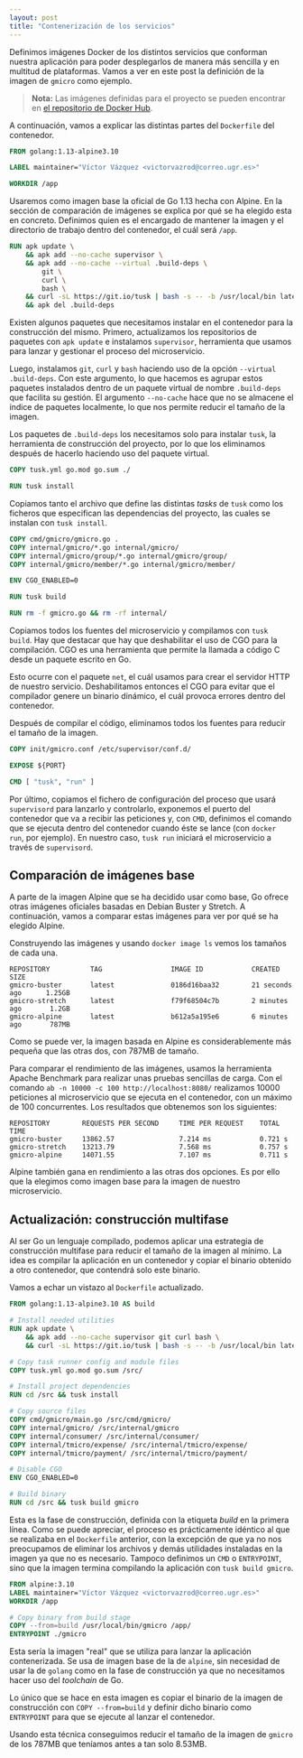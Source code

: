 ```yaml
---
layout: post
title: "Contenerización de los servicios"
---
```


Definimos imágenes Docker de los distintos servicios que conforman nuestra aplicación para poder desplegarlos de manera más sencilla y en multitud de plataformas. Vamos a ver en este post la definición de la imagen de `gmicro` como ejemplo.

> __Nota:__ Las imágenes definidas para el proyecto se pueden encontrar en [el repositorio de Docker Hub](https://hub.docker.com/r/varrrro/pay-up).

A continuación, vamos a explicar las distintas partes del `Dockerfile` del contenedor.

```dockerfile
FROM golang:1.13-alpine3.10

LABEL maintainer="Víctor Vázquez <victorvazrod@correo.ugr.es>"

WORKDIR /app
```

Usaremos como imagen base la oficial de Go 1.13 hecha con Alpine. En la sección de comparación de imágenes se explica por qué se ha elegido esta en concreto. Definimos quien es el encargado de mantener la imagen y el directorio de trabajo dentro del contenedor, el cuál será `/app`.

```dockerfile
RUN apk update \
    && apk add --no-cache supervisor \
    && apk add --no-cache --virtual .build-deps \
        git \
        curl \
        bash \
    && curl -sL https://git.io/tusk | bash -s -- -b /usr/local/bin latest \
    && apk del .build-deps
```

Existen algunos paquetes que necesitamos instalar en el contenedor para la construcción del mismo. Primero, actualizamos los repositorios de paquetes con `apk update` e instalamos `supervisor`, herramienta que usamos para lanzar y gestionar el proceso del microservicio.

Luego, instalamos `git`, `curl` y `bash` haciendo uso de la opción `--virtual .build-deps`. Con este argumento, lo que hacemos es agrupar estos paquetes instalados dentro de un paquete virtual de nombre `.build-deps` que facilita su gestión. El argumento `--no-cache` hace que no se almacene el índice de paquetes localmente, lo que nos permite reducir el tamaño de la imagen.

Los paquetes de `.build-deps` los necesitamos solo para instalar `tusk`, la herramienta de construcción del proyecto, por lo que los eliminamos después de hacerlo haciendo uso del paquete virtual.

```dockerfile
COPY tusk.yml go.mod go.sum ./

RUN tusk install
```

Copiamos tanto el archivo que define las distintas _tasks_ de `tusk` como los ficheros que especifican las dependencias del proyecto, las cuales se instalan con `tusk install`.

```dockerfile
COPY cmd/gmicro/gmicro.go .
COPY internal/gmicro/*.go internal/gmicro/
COPY internal/gmicro/group/*.go internal/gmicro/group/
COPY internal/gmicro/member/*.go internal/gmicro/member/

ENV CGO_ENABLED=0

RUN tusk build

RUN rm -f gmicro.go && rm -rf internal/
```

Copiamos todos los fuentes del microservicio y compilamos con `tusk build`. Hay que destacar que hay que deshabilitar el uso de CGO para la compilación. CGO es una herramienta que permite la llamada a código C desde un paquete escrito en Go.

Esto ocurre con el paquete `net`, el cuál usamos para crear el servidor HTTP de nuestro servicio. Deshabilitamos entonces el CGO para evitar que el compilador genere un binario dinámico, el cuál provoca errores dentro del contenedor.

Después de compilar el código, eliminamos todos los fuentes para reducir el tamaño de la imagen.

```dockerfile
COPY init/gmicro.conf /etc/supervisor/conf.d/

EXPOSE ${PORT}

CMD [ "tusk", "run" ]
```

Por último, copiamos el fichero de configuración del proceso que usará `supervisord` para lanzarlo y controlarlo, exponemos el puerto del contenedor que va a recibir las peticiones y, con `CMD`, definimos el comando que se ejecuta dentro del contenedor cuando éste se lance (con `docker run`, por ejemplo). En nuestro caso, `tusk run` iniciará el microservicio a través de `supervisord`.

## Comparación de imágenes base

A parte de la imagen Alpine que se ha decidido usar como base, Go ofrece otras imágenes oficiales basadas en Debian Buster y Stretch. A continuación, vamos a comparar estas imágenes para ver por qué se ha elegido Alpine.

Construyendo las imágenes y usando `docker image ls` vemos los tamaños de cada una.

```
REPOSITORY          TAG                 IMAGE ID            CREATED             SIZE
gmicro-buster       latest              0186d16baa32        21 seconds ago      1.25GB
gmicro-stretch      latest              f79f68504c7b        2 minutes ago       1.2GB
gmicro-alpine       latest              b612a5a195e6        6 minutes ago       787MB
```

Como se puede ver, la imagen basada en Alpine es considerablemente más pequeña que las otras dos, con 787MB de tamaño.

Para comparar el rendimiento de las imágenes, usamos la herramienta Apache Benchmark para realizar unas pruebas sencillas de carga. Con el comando `ab -n 10000 -c 100 http://localhost:8080/` realizamos 10000 peticiones al microservicio que se ejecuta en el contenedor, con un máximo de 100 concurrentes. Los resultados que obtenemos son los siguientes:

```
REPOSITORY        REQUESTS PER SECOND     TIME PER REQUEST    TOTAL TIME
gmicro-buster     13862.57                7.214 ms            0.721 s
gmicro-stretch    13213.79                7.568 ms            0.757 s
gmicro-alpine     14071.55                7.107 ms            0.711 s
```

Alpine también gana en rendimiento a las otras dos opciones. Es por ello que la elegimos como imagen base para la imagen de nuestro microservicio.

## __Actualización:__ construcción multifase

Al ser Go un lenguaje compilado, podemos aplicar una estrategia de construcción multifase para reducir el tamaño de la imagen al mínimo. La idea es compilar la aplicación en un contenedor y copiar el binario obtenido a otro contenedor, que contendrá solo este binario.

Vamos a echar un vistazo al `Dockerfile` actualizado.

```dockerfile
FROM golang:1.13-alpine3.10 AS build

# Install needed utilities
RUN apk update \
    && apk add --no-cache supervisor git curl bash \
    && curl -sL https://git.io/tusk | bash -s -- -b /usr/local/bin latest

# Copy task runner config and module files
COPY tusk.yml go.mod go.sum /src/

# Install project dependencies
RUN cd /src && tusk install

# Copy source files
COPY cmd/gmicro/main.go /src/cmd/gmicro/
COPY internal/gmicro/ /src/internal/gmicro
COPY internal/consumer/ /src/internal/consumer/
COPY internal/tmicro/expense/ /src/internal/tmicro/expense/
COPY internal/tmicro/payment/ /src/internal/tmicro/payment/

# Disable CGO
ENV CGO_ENABLED=0

# Build binary
RUN cd /src && tusk build gmicro
```

Esta es la fase de construcción, definida con la etiqueta _build_ en la primera línea. Como se puede apreciar, el proceso es prácticamente idéntico al que se realizaba en el `Dockerfile` anterior, con la excepción de que ya no nos preocupamos de eliminar los archivos y demás utilidades instaladas en la imagen ya que no es necesario. Tampoco definimos un `CMD` o `ENTRYPOINT`, sino que la imagen termina compilando la aplicación con `tusk build gmicro`.

```dockerfile
FROM alpine:3.10
LABEL maintainer="Víctor Vázquez <victorvazrod@correo.ugr.es>"
WORKDIR /app

# Copy binary from build stage
COPY --from=build /usr/local/bin/gmicro /app/
ENTRYPOINT ./gmicro
```

Esta sería la imagen "real" que se utiliza para lanzar la aplicación contenerizada. Se usa de imagen base de la de `alpine`, sin necesidad de usar la de `golang` como en la fase de construcción ya que no necesitamos hacer uso del _toolchain_ de Go.

Lo único que se hace en esta imagen es copiar el binario de la imagen de construcción con `COPY --from=build` y definir dicho binario como `ENTRYPOINT` para que se ejecute al lanzar el contenedor.

Usando esta técnica conseguimos reducir el tamaño de la imagen de `gmicro` de los 787MB que teníamos antes a tan solo 8.53MB.
